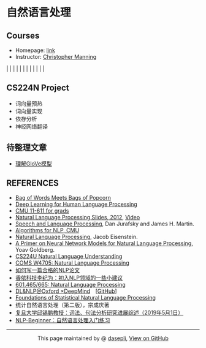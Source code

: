# 自然语言处理

## Courses
- Homepage: [link](http://web.stanford.edu/class/cs224n/index.html)
- Instructor: [Christopher Manning](https://nlp.stanford.edu/~manning/)

| | | |
| | | |
| | | |

## CS224N Project
- 词向量预热
- 词向量实现
- 依存分析
- 神经网络翻译

## 待整理文章
- [理解GloVe模型](https://blog.csdn.net/coderTC/article/details/73864097)


## REFERENCES
- [Bag of Words Meets Bags of Popcorn](https://www.kaggle.com/c/word2vec-nlp-tutorial)
- [Deep Learning for Human Language Processing](http://speech.ee.ntu.edu.tw/~tlkagk/courses_DLHLP20.html)
- [CMU 11-611 for grads](http://demo.clab.cs.cmu.edu/NLP/)
- [Natural Language Processing Slides, 2012](https://web.stanford.edu/~jurafsky/NLPCourseraSlides.html?utm_source=wechat_session&utm_medium=social&utm_oi=844207196790202368), [Video](https://www.bilibili.com/video/av35805262?from=search&seid=16460359899435869094)
- [Speech and Language Processing](https://web.stanford.edu/~jurafsky/slp3/), Dan Jurafsky and James H. Martin.
- [Algorithms for NLP, CMU](http://demo.clab.cs.cmu.edu/11711fa18/)
- [Natural Language Processing](https://github.com/jacobeisenstein/gt-nlp-class/blob/master/notes/eisenstein-nlp-notes.pdf), Jacob Eisenstein.
- [A Primer on Neural Network Models for Natural Language Processing](http://u.cs.biu.ac.il/~yogo/nnlp.pdf), Yoav Goldberg.
- [CS224U Natural Language Understanding](https://web.stanford.edu/class/cs224u/)
- [COMS W4705: Natural Language Processing](http://www.cs.columbia.edu/~mcollins/cs4705-spring2019/)
- [如何写一篇合格的NLP论文](https://zhuanlan.zhihu.com/p/58752815)
- [香侬科技李纪为：初入NLP领域的一些小建议](https://cloud.tencent.com/developer/article/1421774)
- [601.465/665: Natural Language Processing](https://www.cs.jhu.edu/~jason/465/)
- [DL&NLP@Oxford ×DeepMind](https://edu.aliyun.com/course/844?utm_content=m_44346)&emsp;[[GitHub](https://github.com/oxford-cs-deepnlp-2017/lectures)]
- [Foundations of Statistical Natural Language Processing](https://nlp.stanford.edu/fsnlp/)
- 统计自然语言处理（第二版），宗成庆著
- [复旦大学邱锡鹏教授：词法、句法分析研究进展综述（2019年5月1日）](https://mp.weixin.qq.com/s/AP4TCnRfIccqAxDu4FlBew)
- [NLP-Beginner：自然语言处理入门练习](https://github.com/SimpleLP/nlp-beginner)











-----------------------------------------------------------------------------------------

<div style="text-align:center;">
This page maintained by @ <a href="/">dasepli</a>, 	
<a href="https://github.com/dasepli/Natural-Language-Processing">View on GitHub</a>
</div>

